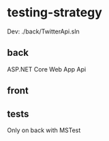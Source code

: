 # testing-strategy

Dev: ./back/TwitterApi.sln

## back
ASP.NET Core Web App Api

## front

## tests
Only on back with MSTest
